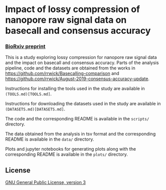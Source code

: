 # Impact of lossy compression of nanopore raw signal data on basecall and consensus accuracy

### [BioRxiv preprint](https://www.biorxiv.org/content/10.1101/2020.04.19.049262v1)

This is a study exploring lossy compression for nanopore raw signal data and the impact on basecall and consensus accuracy. Parts of the analysis pipeline, code and the datasets are obtained from the works in https://github.com/rrwick/Basecalling-comparison and https://github.com/rrwick/August-2019-consensus-accuracy-update.

Instructions for installing the tools used in the study are available in `(TOOLS.md)[TOOLS.md]`.

Instructions for downloading the datasets used in the study are available in `(DATASETS.md)[DATASETS.md]`.

The code and the corresponding README is available in the `scripts/` directory.

The data obtained from the analysis in tsv format and the corresponding README is available in the `data/` directory.

Plots and jupyter notebooks for generating plots along with the corresponding README is available in the `plots/` directory.

## License

[GNU General Public License, version 3](https://www.gnu.org/licenses/gpl-3.0.html)
